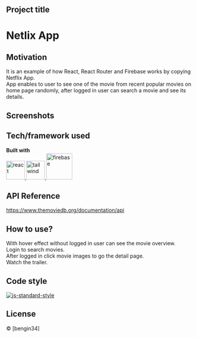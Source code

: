 
## Project title
# Netlix App

## Motivation
It is an example of how React, React Router and Firebase works by copying Netflix App.
<br>
App enables to user to see one of the movie from recent popular movies on home page randomly, after logged in user can search a movie and see its details.

## Screenshots

## Tech/framework used

<b>Built with</b> <br>
<a href="#" target="_blank"> <img src="https://cdn.icon-icons.com/icons2/2415/PNG/512/react_original_wordmark_logo_icon_146375.png" alt="react" width="50"/> </a>  <a href="#" target="_blank"> <img src="https://user-images.githubusercontent.com/25181517/202896760-337261ed-ee92-4979-84c4-d4b829c7355d.png" alt="tailwind" height="50"/> </a> <a href="#" target="_blank"> <img src="https://user-images.githubusercontent.com/25181517/189716855-2c69ca7a-5149-4647-936d-780610911353.png" alt="firebase" height="70"/> </a> 

## API Reference

https://www.themoviedb.org/documentation/api

## How to use?
With hover effect without logged in user can see the movie overview.<br>
Login to search movies. <br>
After logged in click movie images to go the detail page.<br>
Watch the trailer.

## Code style
[![js-standard-style](https://img.shields.io/badge/code%20style-standard-brightgreen.svg?style=flat)](https://github.com/feross/standard)

## License
 © [bengin34]
